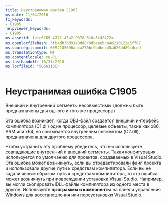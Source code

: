 ```yaml
---
title: Неустранимая ошибка C1905
ms.date: 11/04/2016
f1_keywords:
- C1905
helpviewer_keywords:
- C1905
ms.assetid: fefc6769-477f-45a2-9878-6f0a5f42472c
ms.openlocfilehash: 3fb4db30d91e0dd8c9dbeeebca46210122e5ff07
ms.sourcegitcommit: 6052185696adca270bc9bdbec45a626dd89cdcdd
ms.translationtype: MT
ms.contentlocale: ru-RU
ms.lasthandoff: 10/31/2018
ms.locfileid: "50663160"
---
```

# <a name="fatal-error-c1905"></a>Неустранимая ошибка C1905

Внешний и внутренний сегменты несовместимы (должны быть предназначены для одного и того же процессора)

Эта ошибка возникает, когда OBJ-файл создается внешний интерфейс компилятора (C1.dll) один процессор, целевые объекты, такие как x86, ARM или x64, но считывается внутренним сегментом (C2.dll), предназначена для другого процессора.

Чтобы устранить эту проблему убедитесь, что вы используете совпадающие внутренний и внешний сегменты. Такая конфигурация используется по умолчанию для проектов, создаваемых в Visual Studio. Эта ошибка может возникнуть, если вы отредактировали файл проекта и использовали другие пути к средствам компилятора. Если вы не задали явным образом путь к средствам компилятора, то эта ошибка может возникнуть при повреждении установки Visual Studio. Например, вы могли скопировать DLL-файлы компилятора из одного места в другое. Используйте **программы и компоненты** на панели управления Windows для восстановления или переустановки Visual Studio.